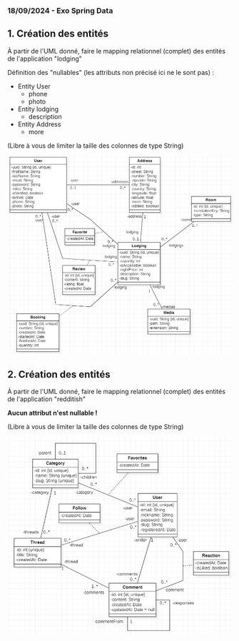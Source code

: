 
### 18/09/2024 - Exo Spring Data


## 1. Création des entités


À partir de l'UML donné, faire le mapping relationnel (complet) des entités de l'application "lodging"


Définition des "nullables" (les attributs non précisé ici ne le sont pas) :
- Entity User
  - phone
  - photo
- Entity lodging
  - description
- Entity Address
  - more


(Libre à vous de limiter la taille des colonnes de type String)


![UML.jpg](uml-lodging.jpg)


## 2. Création des entités


À partir de l'UML donné, faire le mapping relationnel (complet) des entités de l'application "redditish"


**Aucun attribut n'est nullable !**


(Libre à vous de limiter la taille des colonnes de type String)


![uml-redditish.png](uml-redditish.png)